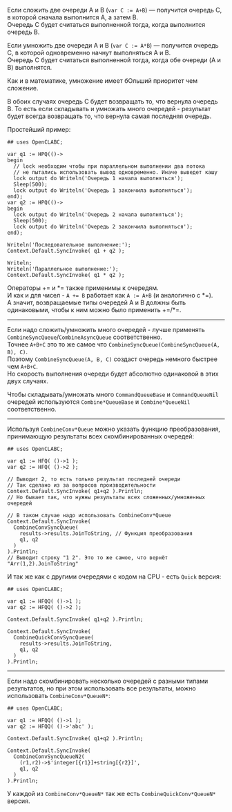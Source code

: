 


Если сложить две очереди A и B (`var C := A+B`) — получится очередь C, в которой сначала выполнится A, а затем B.\
Очередь C будет считаться выполненной тогда, когда выполнится очередь B.

Если умножить две очереди A и B (`var C := A*B`) — получится очередь C, в которой одновременно начнут выполняться A и B.\
Очередь C будет считаться выполненной тогда, когда обе очереди (A и B) выполнятся.

Как и в математике, умножение имеет бОльший приоритет чем сложение.

В обоих случаях очередь C будет возвращать то, что вернула очередь B. То есть если складывать и умножать много очередей - результат будет всегда возвращать то, что вернула самая последняя очередь.

Простейший пример:
```
## uses OpenCLABC;

var q1 := HPQ(()->
begin
  // lock необходим чтобы при параллельном выполнении два потока
  // не пытались использовать вывод одновременно. Иначе выведет кашу
  lock output do Writeln('Очередь 1 начала выполняться');
  Sleep(500);
  lock output do Writeln('Очередь 1 закончила выполняться');
end);
var q2 := HPQ(()->
begin
  lock output do Writeln('Очередь 2 начала выполняться');
  Sleep(500);
  lock output do Writeln('Очередь 2 закончила выполняться');
end);

Writeln('Последовательное выполнение:');
Context.Default.SyncInvoke( q1 + q2 );

Writeln;
Writeln('Параллельное выполнение:');
Context.Default.SyncInvoke( q1 * q2 );
```

Операторы += и \*= также применимы к очередям.\
И как и для чисел - `A += B` работает как `A := A+B` (и аналогично с \*=).\
А значит, возвращаемые типы очередей A и B должны быть одинаковыми, чтобы к ним можно было применить +=/*=.

---

Если надо сложить/умножить много очередей - лучше применять `CombineSyncQueue`/`CombineAsyncQueue` соответственно.\
Точнее `A+B+C` это то же самое что `CombineSyncQueue(CombineSyncQueue(A, B), C)`.\
Поэтому `CombineSyncQueue(A, B, C)` создаст очередь немного быстрее чем `A+B+C`.\
Но скорость выполнения очереди будет абсолютно одинаковой в этих двух случаях.

Чтобы складывать/умножать много `CommandQueueBase` и `CommandQueueNil` очередей
используются `Combine*QueueBase` и `Combine*QueueNil` соответственно.

---

Используя `CombineConv*Queue` можно указать функцию преобразования, принимающую результаты всех скомбинированных очередей:
```
## uses OpenCLABC;

var q1 := HFQ( ()->1 );
var q2 := HFQ( ()->2 );

// Выводит 2, то есть только результат последней очереди
// Так сделано из за вопросов производительности
Context.Default.SyncInvoke( q1+q2 ).Println;
// Но бывает так, что нужны результаты всех сложенных/умноженных очередей

// В таком случае надо использовать CombineConv*Queue
Context.Default.SyncInvoke(
  CombineConvSyncQueue(
    results->results.JoinToString, // Функция преобразования
    q1, q2
  )
).Println;
// Выводит строку "1 2". Это то же самое, что вернёт "Arr(1,2).JoinToString"
```
И так же как с другими очередями с кодом на CPU - есть `Quick` версия:
```
## uses OpenCLABC;

var q1 := HFQQ( ()->1 );
var q2 := HFQQ( ()->2 );

Context.Default.SyncInvoke( q1+q2 ).Println;

Context.Default.SyncInvoke(
  CombineQuickConvSyncQueue(
    results->results.JoinToString,
    q1, q2
  )
).Println;
```

---

Если надо скомбинировать несколько очередей с разными типами результатов, но при этом использовать все результаты, можно использовать `CombineConv*QueueN*`:
```
## uses OpenCLABC;

var q1 := HFQQ( ()->1 );
var q2 := HFQQ( ()->'abc' );

Context.Default.SyncInvoke( q1+q2 ).Println;

Context.Default.SyncInvoke(
  CombineConvSyncQueueN2(
    (r1,r2)->$'integer[{r1}]+string[{r2}]',
    q1, q2
  )
).Println;
```
У каждой из `CombineConv*QueueN*` так же есть `CombineQuickConv*QueueN*` версия.


